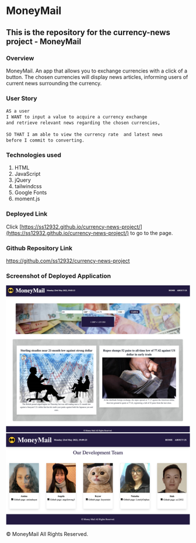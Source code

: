 # MoneyMail

## This is the repository for the currency-news project - MoneyMail

### Overview

MoneyMail. An app that allows you to exchange currencies with a click of a button. The chosen currencies will display news articles, informing users of current news surrounding the currency.

### User Story

```
AS a user
I WANT to input a value to acquire a currency exchange
and retrieve relevant news regarding the chosen currencies,

SO THAT I am able to view the currency rate  and latest news
before I commit to converting.
```

### Technologies used

1. HTML
2. JavaScript
3. jQuery
4. tailwindcss
5. Google Fonts
6. moment.js

### Deployed Link

Click [https://ss12932.github.io/currency-news-project/](https://ss12932.github.io/currency-news-project/) to go to the page.

### Github Repository Link

https://github.com/ss12932/currency-news-project

### Screenshot of Deployed Application

![home-page](./assets/images/app/home-page.jpg)
![team-page](./assets/images/app/team-page.png)

© MoneyMail All Rights Reserved.
